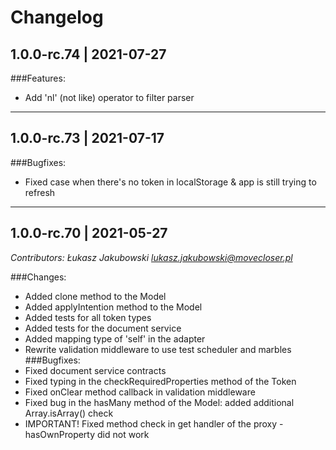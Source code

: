 # Changelog

## 1.0.0-rc.74 | 2021-07-27

###Features:
* Add 'nl' (not like) operator to filter parser

---

## 1.0.0-rc.73 | 2021-07-17

###Bugfixes:
* Fixed case when there's no token in localStorage & app is still trying to refresh

---

## 1.0.0-rc.70 | 2021-05-27
*Contributors: Łukasz Jakubowski <lukasz.jakubowski@movecloser.pl>*

###Changes:
* Added clone method to the Model
* Added applyIntention method to the Model
* Added tests for all token types
* Added tests for the document service
* Added mapping type of 'self' in the adapter
* Rewrite validation middleware to use test scheduler and marbles
###Bugfixes:
* Fixed document service contracts
* Fixed typing in the checkRequiredProperties method of the Token
* Fixed onClear method callback in validation middleware
* Fixed bug in the hasMany method of the Model: added additional Array.isArray() check
* IMPORTANT! Fixed method check in get handler of the proxy - hasOwnProperty did not work
